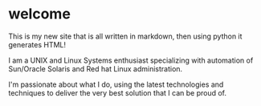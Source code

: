 # welcome

This is my new site that is all written in markdown, then using python it generates HTML!

I am a UNIX and Linux Systems enthusiast specializing with
automation of Sun/Oracle Solaris and Red hat Linux administration.

I'm passionate about what I do, using the latest technologies and
techniques to deliver the very best solution that I can be proud of.